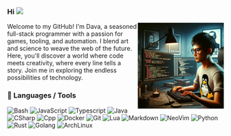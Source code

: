
### Hi <img src="https://media.giphy.com/media/hvRJCLFzcasrR4ia7z/giphy.gif" width="25px">


<img align="right" height=200 width=200 alt="AI programmer" src="https://github.com/davahub/davahub/blob/main/images/prog-guy1.png" />


Welcome to my GitHub! I'm Dava, a seasoned full-stack programmer with a passion for games, tooling, and automation. I blend art and science to weave the web of the future. Here, you'll discover a world where code meets creativity, where every line tells a story. Join me in exploring the endless possibilities of technology.


### 🔧 Languages / Tools

![Bash](https://img.shields.io/badge/-Bash-05122A?style=flat&logo=gnu-bash&logoColor=4EAA25)
![JavaScript](https://img.shields.io/badge/JavaScript-323330?style=flat&logo=javascript&logoColor=F7DF1E)
![Typescript](https://img.shields.io/badge/-Typescript-05122A?style=flat&logo=typescript&logoColor=2D79C7)
![Java](https://img.shields.io/badge/-Java-05122A?style=flat&logo=openjdk&logoColor=189F20)
![CSharp](https://img.shields.io/badge/-C%23-05122A?style=flat&logo=csharp&logoColor=189F20)
![Cpp](https://img.shields.io/badge/-C++-05122A?style=flat&logo=cplusplus&logoColor=00589D)
![Docker](https://img.shields.io/badge/-Docker-05122A?style=flat&logo=docker&logoColor=1993EF)
![Git](https://img.shields.io/badge/-Git-05122A?style=flat&logo=git)
![Lua](https://img.shields.io/badge/-Lua-05122A?style=flat&logo=lua&logoColor=0062cc)
![Markdown](https://img.shields.io/badge/-Markdown-05122A?style=flat&logo=markdown)
![NeoVim](https://img.shields.io/badge/-NeoVim-05122A?style=flat&logo=neovim&logoColor=4b9e4b)
![Python](https://img.shields.io/badge/-Python-05122A?style=flat&logo=python&logoColor=B54009)
![Rust](https://img.shields.io/badge/-Rust-05122A?style=flat&logo=rust&logoColor=B54009)
![Golang](https://img.shields.io/badge/-Golang-05122A?style=flat&logo=go&logoColor=B54009)
![ArchLinux](https://img.shields.io/badge/Arch_Linux-05122A?style=flat&logo=arch-linux&logoColor=white)




<!--
### ⚙️  GitHub Analytics
![CMake](https://img.shields.io/badge/-CMake-05122A?style=flat&logo=cmake)
**davahub/davahub** is a ✨ _special_ ✨ repository because its `README.md` (this file) appears on your GitHub profile.

Here are some ideas to get you started:

- 🔭 I’m currently working on ...
- 🌱 I’m currently learning ...
- 👯 I’m looking to collaborate on ...
- 🤔 I’m looking for help with ...
- 💬 Ask me about ...
- 📫 How to reach me: ...
- 😄 Pronouns: ...
- ⚡ Fun fact: ...
-->
